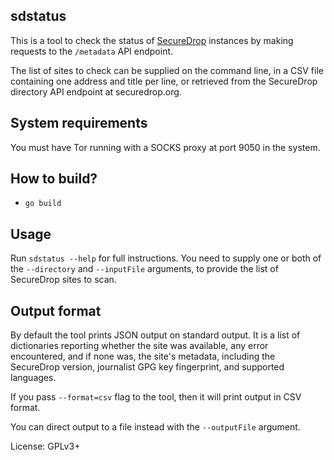 ## sdstatus

This is a tool to check the status of
[SecureDrop](https://securedrop.org) instances by making requests to
the `/metadata` API endpoint.

The list of sites to check can be supplied on the command line, in a
CSV file containing one address and title per line, or retrieved from
the SecureDrop directory API endpoint at securedrop.org.

## System requirements

You must have Tor running with a SOCKS proxy at port 9050 in the system.

## How to build?

- `go build`

## Usage

Run `sdstatus --help` for full instructions. You need to supply one or
both of the `--directory` and `--inputFile` arguments, to provide the
list of SecureDrop sites to scan.

## Output format

By default the tool prints JSON output on standard output. It is a
list of dictionaries reporting whether the site was available, any
error encountered, and if none was, the site's metadata, including the
SecureDrop version, journalist GPG key fingerprint, and supported
languages.

If you pass `--format=csv` flag to the tool, then it will print output
in CSV format.

You can direct output to a file instead with the `--outputFile`
argument.

License: GPLv3+
